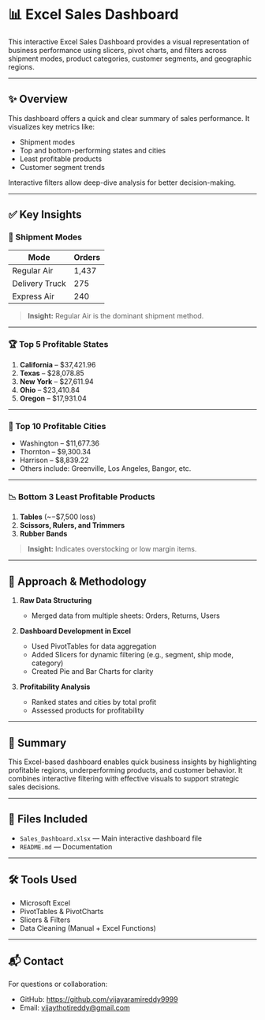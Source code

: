 # 📊 Excel Sales Dashboard

This interactive Excel Sales Dashboard provides a visual representation of business performance using slicers, pivot charts, and filters across shipment modes, product categories, customer segments, and geographic regions.

---

## ✨ Overview

This dashboard offers a quick and clear summary of sales performance. It visualizes key metrics like:
- Shipment modes
- Top and bottom-performing states and cities
- Least profitable products
- Customer segment trends

Interactive filters allow deep-dive analysis for better decision-making.

---

## ✅ Key Insights

### 🚚 Shipment Modes
| Mode           | Orders |
|----------------|--------|
| Regular Air    | 1,437  |
| Delivery Truck | 275    |
| Express Air    | 240    |

> **Insight:** Regular Air is the dominant shipment method.

---

### 🏆 Top 5 Profitable States
1. **California** – $37,421.96  
2. **Texas** – $28,078.85  
3. **New York** – $27,611.94  
4. **Ohio** – $23,410.84  
5. **Oregon** – $17,931.04

---

### 💸 Top 10 Profitable Cities
- Washington – $11,677.36  
- Thornton – $9,300.34  
- Harrison – $8,839.22  
- Others include: Greenville, Los Angeles, Bangor, etc.

---

### 📉 Bottom 3 Least Profitable Products
1. **Tables** (~−$7,500 loss)  
2. **Scissors, Rulers, and Trimmers**  
3. **Rubber Bands**

> **Insight:** Indicates overstocking or low margin items.

---

## 🧠 Approach & Methodology

1. **Raw Data Structuring**  
   - Merged data from multiple sheets: Orders, Returns, Users

2. **Dashboard Development in Excel**  
   - Used PivotTables for data aggregation  
   - Added Slicers for dynamic filtering (e.g., segment, ship mode, category)  
   - Created Pie and Bar Charts for clarity

3. **Profitability Analysis**  
   - Ranked states and cities by total profit  
   - Assessed products for profitability

---

## 📌 Summary

This Excel-based dashboard enables quick business insights by highlighting profitable regions, underperforming products, and customer behavior. It combines interactive filtering with effective visuals to support strategic sales decisions.

---

## 📁 Files Included

- `Sales_Dashboard.xlsx` — Main interactive dashboard file
- `README.md` — Documentation

---

## 🛠 Tools Used

- Microsoft Excel  
- PivotTables & PivotCharts  
- Slicers & Filters  
- Data Cleaning (Manual + Excel Functions)

---

## 📬 Contact

For questions or collaboration:
- GitHub: https://github.com/vijayaramireddy9999
- Email: vijaythotireddy@gmail.com

